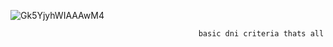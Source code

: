 

![Gk5YjyhWIAAAwM4](https://github.com/user-attachments/assets/3ef2dd44-3a71-42be-97c3-1a8e48d84240)





                                              basic dni criteria thats all 



